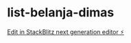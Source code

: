 # list-belanja-dimas

[Edit in StackBlitz next generation editor ⚡️](https://stackblitz.com/~/github.com/RidwanCahyaa/list-belanja-dimas)